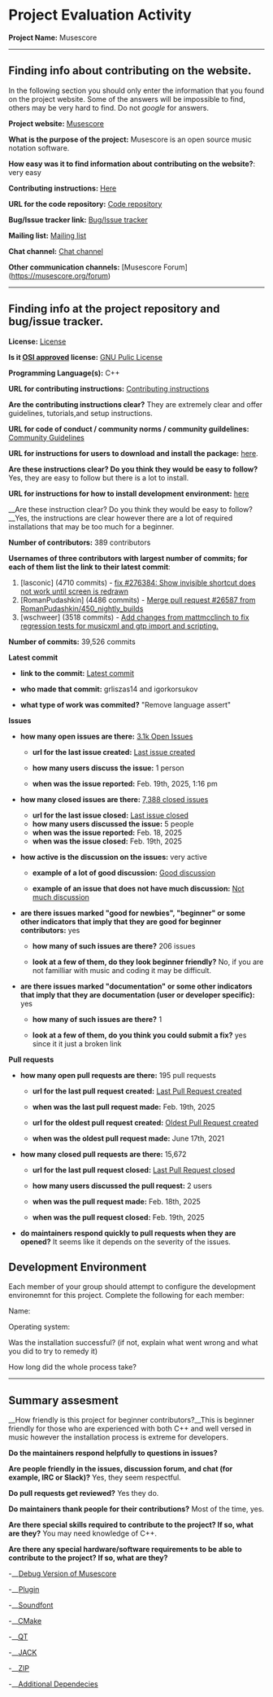 # Project Evaluation Activity



__Project Name:__  Musescore


---

## Finding info about contributing on the website.

In the following section you should only enter the information that you
found on the project website. Some of the answers will be impossible to find, others
may be very hard to find. Do not _google_ for answers.

__Project website:__ [Musescore](https://musescore.org/en)


__What is the purpose of the project:__ Musescore is an open source music notation software.


__How easy was it to find information about contributing on the website?__: very easy


__Contributing instructions:__ [Here](https://github.com/musescore/MuseScore/wiki/Contributing) 

__URL for the code repository:__ [Code repository](https://github.com/musescore/MuseScore)

__Bug/Issue tracker link:__ [Bug/Issue tracker](https://github.com/musescore/MuseScore/wiki/Reporting-bugs-and-issues)

__Mailing list:__ [Mailing list](N/A)

__Chat channel:__ [Chat channel](https://discord.gg/HwHhXEbJ4r)

__Other communication channels:__ [Musescore Forum] (https://musescore.org/forum)


---

## Finding info at the project repository and bug/issue tracker.

__License:__ [License](https://github.com/musescore/MuseScore/blob/master/LICENSE.txt)

__Is it [OSI approved](https://opensource.org/licenses/alphabetical) license:__ [GNU Pulic License](https://opensource.org/license/gpl-3-0)

__Programming Language(s):__ C++

__URL for contributing instructions:__ [Contributing instructions](https://github.com/musescore/MuseScore/wiki/Contributing)

__Are the contributing instructions clear?__ They are extremely clear and offer guidelines, tutorials,and setup instructions.


__URL for code of conduct / community norms / community guildelines:__ [Community Guidelines](https://github.com/musescore/MuseScore/blob/master/CODE_OF_CONDUCT.md)

__URL for instructions for users to download and install the package:__  [here](https://musescore.org/en/handbook/developers-handbook). 


__Are these instructions clear? Do you think they would be easy to follow?__ Yes, they are easy to follow but there is a lot to install.


__URL for instructions for how to install development environment:__ [here](https://github.com/musescore/MuseScore/wiki/Set-up-developer-environment)


__Are these instruction clear? Do you think they would be easy to follow?__Yes, the instructions are clear however there are a lot of required installations that may be too much for a beginner.


__Number of contributors:__ 389 contributors


__Usernames of three contributors with largest number of commits; for
each of them list the link to their latest commit__:

1. [lasconic] (4710 commits) - [fix #276384: Show invisible shortcut does not work until screen is redrawn](https://github.com/musescore/MuseScore/commit/828a14df263bc8a15bdff4e399a898a0aee2d667)
1. [RomanPudashkin] (4486 commits) - [Merge pull request #26587 from RomanPudashkin/450_nightly_builds](https://github.com/musescore/MuseScore/commit/e64a84d46e595fdccd3a0cba16f760890bc74539)
1. [wschweer] (3518 commits) - [Add changes from mattmcclinch to fix regression tests for musicxml and gtp import and scripting.](https://github.com/musescore/MuseScore/commit/9efd3012424c8f3160325e8d79ffc9ea77c9dfdd)


__Number of commits:__ 39,526 commits

__Latest commit__ 

- __link to the commit:__ [Latest commit](https://github.com/musescore/MuseScore/commit/af805828e83cc65f60d47845184c45c0f544c5e6)

- __who made that commit:__ grliszas14 and igorkorsukov

- __what type of work was commited?__ "Remove language assert"


__Issues__

- __how many open issues are there:__ [3.1k Open Issues](https://github.com/musescore/MuseScore/issues)

    - __url for the last issue created:__ [Last issue created](https://github.com/musescore/MuseScore/issues/26601)

    - __how many users discuss the issue:__ 1 person
    
    - __when was the issue reported:__ Feb. 19th, 2025, 1:16 pm
    

- __how many closed issues are there:__ [7,388 closed issues](https://github.com/musescore/MuseScore/issues?q=is%3Aissue%20state%3Aclosed)
    - __url for the last issue closed:__ [Last issue closed](https://github.com/musescore/MuseScore/issues/26573)
    - __how many users discussed the issue:__ 5 people
    - __when was the issue reported:__ Feb. 18, 2025
    - __when was the issue closed:__ Feb. 19th, 2025

- __how active is the discussion on the issues:__ very active

    - __example of a lot of good discussion:__ [Good discussion](https://github.com/musescore/MuseScore/issues/13894)
    
    - __example of an issue that does not have much discussion:__ [Not much discussion](https://github.com/musescore/MuseScore/issues/25576)



- __are there issues marked "good for newbies", "beginner" or some other indicators that imply that they are good for beginner contributors:__ yes

    - __how many of such issues are there?__ 206 issues
    
    - __look at a few of them, do they look beginner friendly?__ No, if you are not familliar with music and coding it may be difficult.



- __are there issues marked "documentation" or some other indicators that imply that they are documentation (user or developer specific):__ yes

    - __how many of such issues are there?__ 1
    
    - __look at a few of them, do you think you could submit a fix?__ yes since it it just a broken link



__Pull requests__

- __how many open pull requests are there:__ 195 pull requests

    - __url for the last pull request created:__ [Last Pull Request created](https://github.com/musescore/MuseScore/pull/26596)
    
    - __when was the last pull request made:__ Feb. 19th, 2025

    - __url for the oldest pull request created:__ [Oldest Pull Request created](https://github.com/musescore/MuseScore/pull/8345)
    
    - __when was the oldest pull request made:__ June 17th, 2021

- __how many closed pull requests are there:__ 15,672

    - __url for the last pull request closed:__ [Last Pull Request closed](https://github.com/musescore/MuseScore/pull/26591)
    
    - __how many users discussed the pull request:__ 2 users
    
    - __when was the pull request made:__  Feb. 18th, 2025
    
    - __when was the pull request closed:__ Feb. 19th, 2025
    

- __do maintainers respond quickly to pull requests when they are opened?__ It seems like it depends on the severity of the issues.


## Development Environment 

Each member of your group should attempt to configure the development environemnt 
for this project. Complete the following for each member:

Name: 

Operating system: 

Was the installation successful? (if not, explain what went wrong and 
what you did to try to remedy it)

How long did the whole process take? 


---


## Summary assesment
__How friendly is this project for beginner contributors?__This is beginner friendly for those who are experienced with both C++ and well versed in music however the installation process is extreme for developers.




__Do the maintainers respond helpfully to questions in issues?__



__Are people friendly in the issues, discussion forum, and chat (for example, IRC or Slack)?__ Yes, they seem respectful.




__Do pull requests get reviewed?__ Yes they do.



__Do maintainers thank people for their contributions?__ Most of the time, yes.



__Are there special skills required to contribute to the project? If so, what are they?__ You may need knowledge of C++.



__Are there any special hardware/software requirements to be able to contribute to the project? If so, what are they?__

-__[Debug Version of Musescore](https://musescore.org/en/developers-handbook/how-use-debug-version-musescore)

-__[Plugin](https://musescore.org/en/handbook/developers-handbook#plugindev)

-__[Soundfont](https://musescore.org/en/handbook/developers-handbook#sfdev)

-__[CMake](https://musescore.org/en/handbook/developers-handbook/compilation/compile-instructions-windows-visual-studio#1.3_CMake)

-__[QT](https://musescore.org/en/handbook/developers-handbook/compilation/compile-instructions-windows-visual-studio#1.4_Qt)

-__[JACK](https://musescore.org/en/handbook/developers-handbook/compilation/compile-instructions-windows-visual-studio#1.5_JACK)

-__[ZIP](https://musescore.org/en/handbook/developers-handbook/compilation/compile-instructions-windows-visual-studio#1.6_7-Zip)

-__[Additional Dependecies](https://musescore.org/en/handbook/developers-handbook/compilation/compile-instructions-windows-visual-studio#1.7_Additional_dependencies)